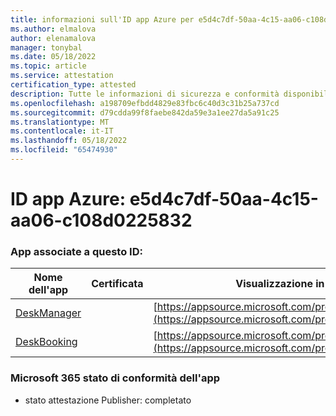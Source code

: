 ```yaml
---
title: informazioni sull'ID app Azure per e5d4c7df-50aa-4c15-aa06-c108d0225832
ms.author: elmalova
author: elenamalova
manager: tonybal
ms.date: 05/18/2022
ms.topic: article
ms.service: attestation
certification_type: attested
description: Tutte le informazioni di sicurezza e conformità disponibili per e5d4c7df-50aa-4c15-aa06-c108d0225832.
ms.openlocfilehash: a198709efbdd4829e83fbc6c40d3c31b25a737cd
ms.sourcegitcommit: d79cdda99f8faebe842da59e3a1ee27da5a91c25
ms.translationtype: MT
ms.contentlocale: it-IT
ms.lasthandoff: 05/18/2022
ms.locfileid: "65474930"
---
```

# <a name="azure-app-id-e5d4c7df-50aa-4c15-aa06-c108d0225832"></a>ID app Azure: e5d4c7df-50aa-4c15-aa06-c108d0225832


### <a name="apps-associated-with-this-id"></a>App associate a questo ID:
| **Nome dell'app** | **Certificata** | **Visualizzazione in AppSource** |
|--------------|---------------|-----------------------|
| [DeskManager](../forward/WA200003831.md) |  | [https://appsource.microsoft.com/product/office/WA200003831](https://appsource.microsoft.com/product/office/WA200003831) |
| [DeskBooking](../forward/WA200003866.md) |  | [https://appsource.microsoft.com/product/office/WA200003866](https://appsource.microsoft.com/product/office/WA200003866) |

### <a name="microsoft-365-app-compliance-status"></a>Microsoft 365 stato di conformità dell'app
- stato attestazione Publisher: completato
